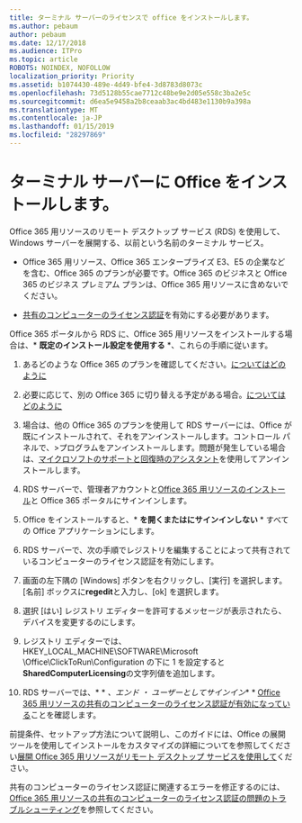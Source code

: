 ```yaml
---
title: ターミナル サーバーのライセンスで office をインストールします。
ms.author: pebaum
author: pebaum
ms.date: 12/17/2018
ms.audience: ITPro
ms.topic: article
ROBOTS: NOINDEX, NOFOLLOW
localization_priority: Priority
ms.assetid: b1074430-489e-4d49-bfe4-3d8783d8073c
ms.openlocfilehash: 73d5128b55cae7712c48be9e2d05e558c3ba2e5c
ms.sourcegitcommit: d6ea5e9458a2b8ceaab3ac4bd483e1130b9a398a
ms.translationtype: MT
ms.contentlocale: ja-JP
ms.lasthandoff: 01/15/2019
ms.locfileid: "28297869"
---
```

# <a name="installing-office-on-a-terminal-server"></a>ターミナル サーバーに Office をインストールします。

Office 365 用リソースのリモート デスクトップ サービス (RDS) を使用して、Windows サーバーを展開する、以前という名前のターミナル サービス。
  
- Office 365 用リソース、Office 365 エンタープライズ E3、E5 の企業などを含む、Office 365 のプランが必要です。Office 365 のビジネスと Office 365 のビジネス プレミアム プランは、Office 365 用リソースに含めないでください。
    
- [共有のコンピューターのライセンス認証](https://docs.microsoft.com/DeployOffice/overview-of-shared-computer-activation-for-office-365-proplus)を有効にする必要があります。
    
Office 365 ポータルから RDS に、Office 365 用リソースをインストールする場合は、* **既定のインストール設定を使用する** *、これらの手順に従います。 
  
1. あるどのような Office 365 のプランを確認してください。[についてはどのように](https://docs.microsoft.com/office365/admin/admin-overview/what-subscription-do-i-have)
    
2. 必要に応じて、別の Office 365 に切り替える予定がある場合。[についてはどのように](https://docs.microsoft.com/office365/admin/subscriptions-and-billing/switch-to-a-different-plan)
    
3. 場合は、他の Office 365 のプランを使用して RDS サーバーには、Office が既にインストールされて、それをアンインストールします。コントロール パネルで、\>プログラムをアンインストールします。問題が発生している場合は、[マイクロソフトのサポートと回復時のアシスタント](https://aka.ms/SARA-OfficeUninstall-Alchemy)を使用してアンインストールします。 
    
4. RDS サーバーで、管理者アカウントと[Office 365 用リソースのインストール](https://portal.office.com/OLS/MySoftware.aspx)と Office 365 ポータルにサインインします。
    
5. Office をインストールすると、* **を開くまたはにサインインしない** * すべての Office アプリケーションにします。 
    
6. RDS サーバーで、次の手順でレジストリを編集することによって共有されているコンピューターのライセンス認証を有効にします。
    
1. 画面の左下隅の [Windows] ボタンを右クリックし、[実行] を選択します。[名前] ボックスに**regedit**と入力し、[ok] を選択します。 
    
2. 選択 [はい] レジストリ エディターを許可するメッセージが表示されたら、デバイスを変更するのにします。
    
3. レジストリ エディターでは、HKEY_LOCAL_MACHINE\SOFTWARE\Microsoft \Office\ClickToRun\Configuration の下に 1 を設定すると**SharedComputerLicensing**の文字列値を追加します。 
    
7. RDS サーバーでは、* * *、エンド ・ ユーザーとしてサインイン** * [Office 365 用リソースの共有のコンピューターのライセンス認証が有効になっている](https://docs.microsoft.com/DeployOffice/troubleshoot-issues-with-shared-computer-activation-for-office-365-proplus#verify-that-activation-for-office-365-proplus-succeeded)ことを確認します。
    
前提条件、セットアップ方法について説明し、このガイドには、Office の展開ツールを使用してインストールをカスタマイズの詳細についてを参照してください[展開 Office 365 用リソースがリモート デスクトップ サービスを使用して](https://docs.microsoft.com/DeployOffice/deploy-office-365-proplus-by-using-remote-desktop-services)ください。
  
共有のコンピューターのライセンス認証に関連するエラーを修正するのには、 [Office 365 用リソースの共有のコンピューターのライセンス認証の問題のトラブルシューティング](https://docs.microsoft.com/DeployOffice/troubleshoot-issues-with-shared-computer-activation-for-office-365-proplus)を参照してください。
  

